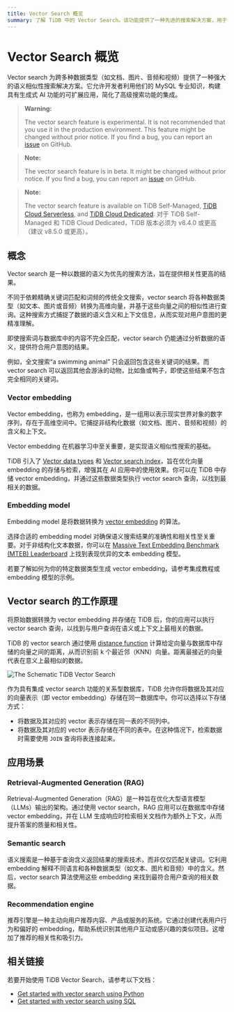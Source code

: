 ```yaml
---
title: Vector Search 概览
summary: 了解 TiDB 中的 Vector Search。该功能提供了一种先进的搜索解决方案，用于在各种数据类型（包括文档、图片、音频和视频）中执行语义相似性搜索。
---
```


# Vector Search 概览

Vector search 为跨多种数据类型（如文档、图片、音频和视频）提供了一种强大的语义相似性搜索解决方案。它允许开发者利用他们的 MySQL 专业知识，构建具有生成式 AI 功能的可扩展应用，简化了高级搜索功能的集成。

<CustomContent platform="tidb">

> **Warning:**
>
> The vector search feature is experimental. It is not recommended that you use it in the production environment. This feature might be changed without prior notice. If you find a bug, you can report an [issue](https://github.com/pingcap/tidb/issues) on GitHub.

</CustomContent>

<CustomContent platform="tidb-cloud">

> **Note:**
>
> The vector search feature is in beta. It might be changed without prior notice. If you find a bug, you can report an [issue](https://github.com/pingcap/tidb/issues) on GitHub.

</CustomContent>

> **Note:**
>
> The vector search feature is available on TiDB Self-Managed, [TiDB Cloud Serverless](https://docs.pingcap.com/tidbcloud/select-cluster-tier#tidb-cloud-serverless), and [TiDB Cloud Dedicated](https://docs.pingcap.com/tidbcloud/select-cluster-tier#tidb-cloud-dedicated). 对于 TiDB Self-Managed 和 TiDB Cloud Dedicated，TiDB 版本必须为 v8.4.0 或更高（建议 v8.5.0 或更高）。

## 概念

Vector search 是一种以数据的语义为优先的搜索方法，旨在提供相关性更高的结果。

不同于依赖精确关键词匹配和词频的传统全文搜索，vector search 将各种数据类型（如文本、图片或音频）转换为高维向量，并基于这些向量之间的相似性进行查询。这种搜索方式捕捉了数据的语义含义和上下文信息，从而实现对用户意图的更精准理解。

即使搜索词与数据库中的内容不完全匹配，vector search 仍能通过分析数据的语义，提供符合用户意图的结果。

例如，全文搜索“a swimming animal” 只会返回包含这些关键词的结果。而 vector search 可以返回其他会游泳的动物，比如鱼或鸭子，即使这些结果不包含完全相同的关键词。

### Vector embedding

Vector embedding，也称为 embedding，是一组用以表示现实世界对象的数字序列，存在于高维空间中。它捕捉非结构化数据（如文档、图片、音频和视频）的含义和上下文。

Vector embedding 在机器学习中至关重要，是实现语义相似性搜索的基础。

TiDB 引入了 [Vector data types](/vector-search/vector-search-data-types.md) 和 [Vector search index](/vector-search/vector-search-index.md)，旨在优化向量 embedding 的存储与检索，增强其在 AI 应用中的使用效果。你可以在 TiDB 中存储 vector embedding，并通过这些数据类型执行 vector search 查询，以找到最相关的数据。

### Embedding model

Embedding model 是将数据转换为 [vector embedding](#vector-embedding) 的算法。

选择合适的 embedding model 对确保语义搜索结果的准确性和相关性至关重要。对于非结构化文本数据，你可以在 [Massive Text Embedding Benchmark (MTEB) Leaderboard](https://huggingface.co/spaces/mteb/leaderboard) 上找到表现优异的文本 embedding 模型。

若要了解如何为你的特定数据类型生成 vector embedding，请参考集成教程或 embedding 模型的示例。

## Vector search 的工作原理

将原始数据转换为 vector embedding 并存储在 TiDB 后，你的应用可以执行 vector search 查询，以找到与用户查询在语义或上下文上最相关的数据。

TiDB 的 vector search 通过使用 [distance function](/vector-search/vector-search-functions-and-operators.md) 计算给定向量与数据库中存储的向量之间的距离，从而识别前 k 个最近邻（KNN）向量。距离最接近的向量代表在意义上最相似的数据。

![The Schematic TiDB Vector Search](https://docs-download.pingcap.com/media/images/docs/vector-search/embedding-search.png)

作为具有集成 vector search 功能的关系型数据库，TiDB 允许你将数据及其对应的向量表示（即 vector embedding）存储在同一数据库中。你可以选择以下存储方式：

- 将数据及其对应的 vector 表示存储在同一表的不同列中。
- 将数据及其对应的 vector 表示存储在不同的表中。在这种情况下，检索数据时需要使用 `JOIN` 查询将表连接起来。

## 应用场景

### Retrieval-Augmented Generation (RAG)

Retrieval-Augmented Generation（RAG）是一种旨在优化大型语言模型（LLMs）输出的架构。通过使用 vector search，RAG 应用可以在数据库中存储 vector embedding，并在 LLM 生成响应时检索相关文档作为额外上下文，从而提升答案的质量和相关性。

### Semantic search

语义搜索是一种基于查询含义返回结果的搜索技术，而非仅仅匹配关键词。它利用 embedding 解释不同语言和各种数据类型（如文本、图片和音频）中的含义。然后，vector search 算法使用这些 embedding 来找到最符合用户查询的相关数据。

### Recommendation engine

推荐引擎是一种主动向用户推荐内容、产品或服务的系统。它通过创建代表用户行为和偏好的 embedding，帮助系统识别其他用户互动或感兴趣的类似项目。这增加了推荐的相关性和吸引力。

## 相关链接

若要开始使用 TiDB Vector Search，请参考以下文档：

- [Get started with vector search using Python](/vector-search/vector-search-get-started-using-python.md)
- [Get started with vector search using SQL](/vector-search/vector-search-get-started-using-sql.md)
